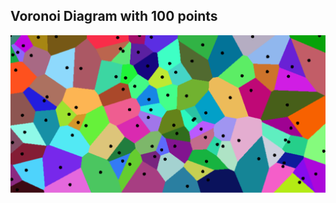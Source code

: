 ## Voronoi Diagram with 100 points
![Voronoi diagram with 100 points](voronoi_diagrams/voronoi_100.png)